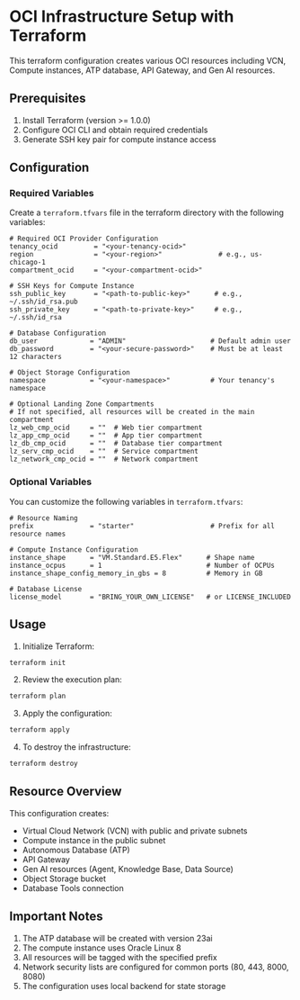 # OCI Infrastructure Setup with Terraform

This terraform configuration creates various OCI resources including VCN, Compute instances, ATP database, API Gateway, and Gen AI resources.

## Prerequisites

1. Install Terraform (version >= 1.0.0)
2. Configure OCI CLI and obtain required credentials
3. Generate SSH key pair for compute instance access

## Configuration

### Required Variables

Create a `terraform.tfvars` file in the terraform directory with the following variables:

```hcl
# Required OCI Provider Configuration
tenancy_ocid         = "<your-tenancy-ocid>"
region               = "<your-region>"              # e.g., us-chicago-1
compartment_ocid     = "<your-compartment-ocid>"

# SSH Keys for Compute Instance
ssh_public_key       = "<path-to-public-key>"      # e.g., ~/.ssh/id_rsa.pub
ssh_private_key      = "<path-to-private-key>"     # e.g., ~/.ssh/id_rsa

# Database Configuration
db_user             = "ADMIN"                     # Default admin user
db_password         = "<your-secure-password>"    # Must be at least 12 characters

# Object Storage Configuration
namespace           = "<your-namespace>"          # Your tenancy's namespace

# Optional Landing Zone Compartments
# If not specified, all resources will be created in the main compartment
lz_web_cmp_ocid     = ""  # Web tier compartment
lz_app_cmp_ocid     = ""  # App tier compartment
lz_db_cmp_ocid      = ""  # Database tier compartment
lz_serv_cmp_ocid    = ""  # Service compartment
lz_network_cmp_ocid = ""  # Network compartment
```

### Optional Variables

You can customize the following variables in `terraform.tfvars`:

```hcl
# Resource Naming
prefix              = "starter"                   # Prefix for all resource names

# Compute Instance Configuration
instance_shape      = "VM.Standard.E5.Flex"      # Shape name
instance_ocpus      = 1                          # Number of OCPUs
instance_shape_config_memory_in_gbs = 8          # Memory in GB

# Database License
license_model       = "BRING_YOUR_OWN_LICENSE"   # or LICENSE_INCLUDED
```

## Usage

1. Initialize Terraform:
```bash
terraform init
```

2. Review the execution plan:
```bash
terraform plan
```

3. Apply the configuration:
```bash
terraform apply
```

4. To destroy the infrastructure:
```bash
terraform destroy
```

## Resource Overview

This configuration creates:
- Virtual Cloud Network (VCN) with public and private subnets
- Compute instance in the public subnet
- Autonomous Database (ATP)
- API Gateway
- Gen AI resources (Agent, Knowledge Base, Data Source)
- Object Storage bucket
- Database Tools connection

## Important Notes

1. The ATP database will be created with version 23ai
2. The compute instance uses Oracle Linux 8
3. All resources will be tagged with the specified prefix
4. Network security lists are configured for common ports (80, 443, 8000, 8080)
5. The configuration uses local backend for state storage